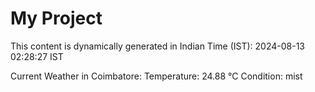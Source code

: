 # My Project

This content is dynamically generated in Indian Time (IST): 2024-08-13 02:28:27 IST


Current Weather in Coimbatore:
Temperature: 24.88 °C
Condition: mist

